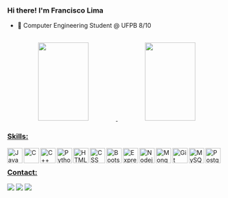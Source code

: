 ### Hi there! I'm Francisco Lima

- 📖 Computer Engineering Student @ UFPB 8/10

<br />

<div align="center">
  <a href="https://github.com/franciscolimacf">
  <img height="180em" width="48%" src="https://github-readme-stats.vercel.app/api?username=franciscolimacf&show_icons=true&theme=dark&include_all_commits=true&count_private=true"/>
    <img height="180em" width="48%" src="github-readme-stats.vercel.app/api/top-langs/?username=franciscolimacf&layout=compact&langs_count=19&theme=dark"/>
</div>

### Skills:

<img align="left" alt="JavaScript" width="35px" src="https://cdn.jsdelivr.net/gh/devicons/devicon/icons/javascript/javascript-original.svg">
<img align="left" alt="C" width="35px" src="https://cdn.jsdelivr.net/gh/devicons/devicon/icons/c/c-original.svg">
<img align="left" alt="C++" width="35px" src="https://cdn.jsdelivr.net/gh/devicons/devicon/icons/cplusplus/cplusplus-original.svg">
<img align="left" alt="Python" width="35px" src="https://cdn.jsdelivr.net/gh/devicons/devicon/icons/python/python-original.svg">
<img align="left" alt="HTML" width="35px" src="https://cdn.jsdelivr.net/gh/devicons/devicon/icons/html5/html5-original.svg">
<img align="left" alt="CSS" width="35px" src="https://cdn.jsdelivr.net/gh/devicons/devicon/icons/css3/css3-original.svg">
<img align="left" alt="Bootstrap" width="35px" src="https://cdn.jsdelivr.net/gh/devicons/devicon/icons/bootstrap/bootstrap-original.svg">
<img align="left" alt="Express" width="35px" src="https://cdn.jsdelivr.net/gh/devicons/devicon/icons/express/express-original.svg">
<img align="left" alt="Nodejs" width="35px" src="https://cdn.jsdelivr.net/gh/devicons/devicon/icons/nodejs/nodejs-original.svg">
<img align="left" alt="MongoDB" width="35px" src="https://cdn.jsdelivr.net/gh/devicons/devicon/icons/mongodb/mongodb-original.svg">
<img align="left" alt="Git" width="35px" src="https://cdn.jsdelivr.net/gh/devicons/devicon/icons/git/git-original.svg">
<img align="left" alt="MySQL" width="35px" src="https://cdn.jsdelivr.net/gh/devicons/devicon/icons/mysql/mysql-original.svg">
<img align="left" alt="PostgreSQL" width="35px" src="https://cdn.jsdelivr.net/gh/devicons/devicon/icons/postgresql/postgresql-original.svg">



<br>
<h2 dir="auto"></h2>

### Contact:
<div> 
 <a href="https://www.discordapp.com/users/Takeshi#0001" target="_blank"><img src="https://img.shields.io/badge/Discord-7289DA?style=for-the-badge&logo=discord&logoColor=white" target="_blank"></a> 
  <a href = "mailto:franciscolimacf@gmail.com"><img src="https://img.shields.io/badge/-Gmail-%23333?style=for-the-badge&logo=gmail&logoColor=white" target="_blank"></a>
  <a href="https://www.linkedin.com/in/franciscolimacf/" target="_blank"><img src="https://img.shields.io/badge/-LinkedIn-%230077B5?style=for-the-badge&logo=linkedin&logoColor=white" target="_blank"></a> 
  
</div>
